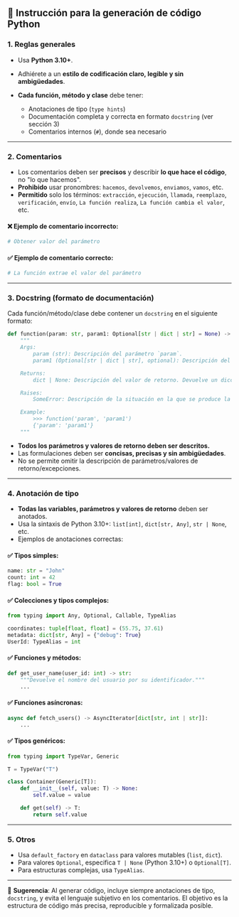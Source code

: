 ## 📘 Instrucción para la generación de código Python

### 1. Reglas generales

* Usa **Python 3.10+**.
* Adhiérete a un **estilo de codificación claro, legible y sin ambigüedades**.
* **Cada función, método y clase** debe tener:

  * Anotaciones de tipo (`type hints`)
  * Documentación completa y correcta en formato `docstring` (ver sección 3)
  * Comentarios internos (`#`), donde sea necesario

---

### 2. Comentarios

* Los comentarios deben ser **precisos** y describir **lo que hace el código**, no "lo que hacemos".
* **Prohibido** usar pronombres: `hacemos`, `devolvemos`, `enviamos`, `vamos`, etc.
* **Permitido** solo los términos: `extracción`, `ejecución`, `llamada`, `reemplazo`, `verificación`, `envío`, `La función realiza`, `La función cambia el valor`, etc.

#### ❌ Ejemplo de comentario incorrecto:

```python
# Obtener valor del parámetro
```

#### ✅ Ejemplo de comentario correcto:

```python
# La función extrae el valor del parámetro
```

---

### 3. Docstring (formato de documentación)

Cada función/método/clase debe contener un `docstring` en el siguiente formato:

```python
def function(param: str, param1: Optional[str | dict | str] = None) -> dict | None:
    """
    Args:
        param (str): Descripción del parámetro `param`.
        param1 (Optional[str | dict | str], optional): Descripción del parámetro `param1`. Por defecto `None`.

    Returns:
        dict | None: Descripción del valor de retorno. Devuelve un diccionario o `None`.

    Raises:
        SomeError: Descripción de la situación en la que se produce la excepción `SomeError`.

    Example:
        >>> function('param', 'param1')
        {'param': 'param1'}
    """
```

* **Todos los parámetros y valores de retorno deben ser descritos.**
* Las formulaciones deben ser **concisas, precisas y sin ambigüedades**.
* No se permite omitir la descripción de parámetros/valores de retorno/excepciones.

---

### 4. Anotación de tipo

* **Todas las variables, parámetros y valores de retorno** deben ser anotados.
* Usa la sintaxis de Python 3.10+: `list[int]`, `dict[str, Any]`, `str | None`, etc.
* Ejemplos de anotaciones correctas:

#### ✅ Tipos simples:

```python
name: str = "John"
count: int = 42
flag: bool = True
```

#### ✅ Colecciones y tipos complejos:

```python
from typing import Any, Optional, Callable, TypeAlias

coordinates: tuple[float, float] = (55.75, 37.61)
metadata: dict[str, Any] = {"debug": True}
UserId: TypeAlias = int
```

#### ✅ Funciones y métodos:

```python
def get_user_name(user_id: int) -> str:
    """Devuelve el nombre del usuario por su identificador."""
    ...
```

#### ✅ Funciones asíncronas:

```python
async def fetch_users() -> AsyncIterator[dict[str, int | str]]:
    ...
```

#### ✅ Tipos genéricos:

```python
from typing import TypeVar, Generic

T = TypeVar("T")

class Container(Generic[T]):
    def __init__(self, value: T) -> None:
        self.value = value

    def get(self) -> T:
        return self.value
```

---

### 5. Otros

* Usa `default_factory` en `dataclass` para valores mutables (`list`, `dict`).
* Para valores `Optional`, especifica `T | None` (Python 3.10+) o `Optional[T]`.
* Para estructuras complejas, usa `TypeAlias`.

---

📌 **Sugerencia**: Al generar código, incluye siempre anotaciones de tipo, `docstring`, y evita el lenguaje subjetivo en los comentarios. El objetivo es la estructura de código más precisa, reproducible y formalizada posible.
